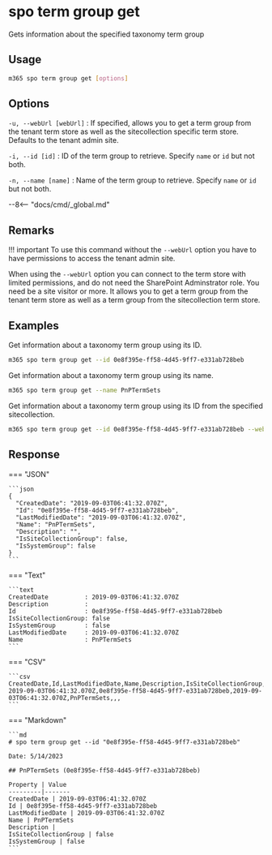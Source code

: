 # spo term group get

Gets information about the specified taxonomy term group

## Usage

```sh
m365 spo term group get [options]
```

## Options

`-u, --webUrl [webUrl]`
: If specified, allows you to get a term group from the tenant term store as well as the sitecollection specific term store. Defaults to the tenant admin site.

`-i, --id [id]`
: ID of the term group to retrieve. Specify `name` or `id` but not both.

`-n, --name [name]`
: Name of the term group to retrieve. Specify `name` or `id` but not both.

--8<-- "docs/cmd/_global.md"

## Remarks

!!! important
    To use this command without the `--webUrl` option you have to have permissions to access the tenant admin site.

When using the `--webUrl` option you can connect to the term store with limited permissions, and do not need the SharePoint Adminstrator role. You need be a site visitor or more. It allows you to get a term group from the tenant term store as well as a term group from the sitecollection term store.

## Examples

Get information about a taxonomy term group using its ID.

```sh
m365 spo term group get --id 0e8f395e-ff58-4d45-9ff7-e331ab728beb
```

Get information about a taxonomy term group using its name.

```sh
m365 spo term group get --name PnPTermSets
```

Get information about a taxonomy term group using its ID from the specified sitecollection.

```sh
m365 spo term group get --id 0e8f395e-ff58-4d45-9ff7-e331ab728beb --webUrl https://contoso.sharepoint.com/sites/project-x
```

## Response

=== "JSON"

    ```json
    {
      "CreatedDate": "2019-09-03T06:41:32.070Z",
      "Id": "0e8f395e-ff58-4d45-9ff7-e331ab728beb",
      "LastModifiedDate": "2019-09-03T06:41:32.070Z",
      "Name": "PnPTermSets",
      "Description": "",
      "IsSiteCollectionGroup": false,
      "IsSystemGroup": false
    }
    ```

=== "Text"

    ```text
    CreatedDate          : 2019-09-03T06:41:32.070Z
    Description          :
    Id                   : 0e8f395e-ff58-4d45-9ff7-e331ab728beb
    IsSiteCollectionGroup: false
    IsSystemGroup        : false
    LastModifiedDate     : 2019-09-03T06:41:32.070Z
    Name                 : PnPTermSets
    ```

=== "CSV"

    ```csv
    CreatedDate,Id,LastModifiedDate,Name,Description,IsSiteCollectionGroup,IsSystemGroup
    2019-09-03T06:41:32.070Z,0e8f395e-ff58-4d45-9ff7-e331ab728beb,2019-09-03T06:41:32.070Z,PnPTermSets,,,
    ```

=== "Markdown"

    ```md
    # spo term group get --id "0e8f395e-ff58-4d45-9ff7-e331ab728beb"

    Date: 5/14/2023

    ## PnPTermSets (0e8f395e-ff58-4d45-9ff7-e331ab728beb)

    Property | Value
    ---------|-------
    CreatedDate | 2019-09-03T06:41:32.070Z
    Id | 0e8f395e-ff58-4d45-9ff7-e331ab728beb
    LastModifiedDate | 2019-09-03T06:41:32.070Z
    Name | PnPTermSets
    Description |
    IsSiteCollectionGroup | false
    IsSystemGroup | false
    ```
